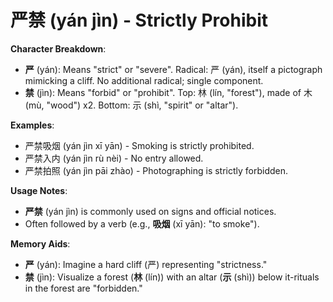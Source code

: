 # **严禁 (yán jìn) - Strictly Prohibit**

**Character Breakdown**:  
- **严** (yán): Means "strict" or "severe". Radical: 严 (yán), itself a pictograph mimicking a cliff. No additional radical; single component.  
- **禁** (jìn): Means "forbid" or "prohibit". Top: 林 (lín, "forest"), made of 木 (mù, "wood") x2. Bottom: 示 (shì, "spirit" or "altar").

**Examples**:  
- 严禁吸烟 (yán jìn xī yān) - Smoking is strictly prohibited.  
- 严禁入内 (yán jìn rù nèi) - No entry allowed.  
- 严禁拍照 (yán jìn pāi zhào) - Photographing is strictly forbidden.

**Usage Notes**:  
- **严禁** (yán jìn) is commonly used on signs and official notices.  
- Often followed by a verb (e.g., **吸烟** (xī yān): "to smoke").

**Memory Aids**:  
- **严** (yán): Imagine a hard cliff (严) representing "strictness."  
- **禁** (jìn): Visualize a forest (**林** (lín)) with an altar (**示** (shì)) below it-rituals in the forest are "forbidden."